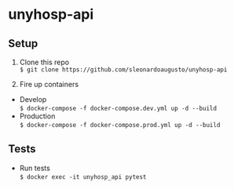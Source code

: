 # unyhosp-api

## Setup
1. Clone this repo <br/>
`$ git clone https://github.com/sleonardoaugusto/unyhosp-api`

2. Fire up containers
* Develop <br/>
`$ docker-compose -f docker-compose.dev.yml up -d --build`
* Production <br/>
`$ docker-compose -f docker-compose.prod.yml up -d --build`

## Tests
* Run tests <br/>
`$ docker exec -it unyhosp_api pytest`